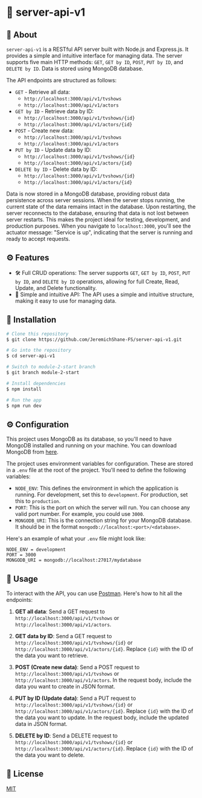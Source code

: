 # 🚀 server-api-v1

## 📖 About

`server-api-v1` is a RESTful API server built with Node.js and Express.js. It provides a simple and intuitive interface for managing data. The server supports five main HTTP methods: `GET`, `GET by ID`, `POST`, `PUT by ID`, and `DELETE by ID`. Data is stored using MongoDB database.

The API endpoints are structured as follows:

- `GET` - Retrieve all data:
  - `http://localhost:3000/api/v1/tvshows`
  - `http://localhost:3000/api/v1/actors`
- `GET by ID` - Retrieve data by ID:
  - `http://localhost:3000/api/v1/tvshows/{id}`
  - `http://localhost:3000/api/v1/actors/{id}`
- `POST` - Create new data:
  - `http://localhost:3000/api/v1/tvshows`
  - `http://localhost:3000/api/v1/actors`
- `PUT by ID` - Update data by ID:
  - `http://localhost:3000/api/v1/tvshows/{id}`
  - `http://localhost:3000/api/v1/actors/{id}`
- `DELETE by ID` - Delete data by ID:
  - `http://localhost:3000/api/v1/tvshows/{id}`
  - `http://localhost:3000/api/v1/actors/{id}`

Data is now stored in a MongoDB database, providing robust data persistence across server sessions. When the server stops running, the current state of the data remains intact in the database. Upon restarting, the server reconnects to the database, ensuring that data is not lost between server restarts. This makes the project ideal for testing, development, and production purposes. When you navigate to `localhost:3000`, you'll see the actuator message: "Service is up", indicating that the server is running and ready to accept requests.

## ⚙️ Features

- 🛠️ Full CRUD operations: The server supports `GET`, `GET by ID`, `POST`, `PUT by ID`, and `DELETE by ID` operations, allowing for full Create, Read, Update, and Delete functionality.
- 🎯 Simple and intuitive API: The API uses a simple and intuitive structure, making it easy to use for managing data.

## 💾 Installation

```bash
# Clone this repository
$ git clone https://github.com/JeremichShane-FS/server-api-v1.git

# Go into the repository
$ cd server-api-v1

# Switch to module-2-start branch
$ git branch module-2-start

# Install dependencies
$ npm install

# Run the app
$ npm run dev
```

## ⚙️ Configuration

This project uses MongoDB as its database, so you'll need to have MongoDB installed and running on your machine. You can download MongoDB from [here](https://www.mongodb.com/try/download/community).

The project uses environment variables for configuration. These are stored in a `.env` file at the root of the project. You'll need to define the following variables:

- `NODE_ENV`: This defines the environment in which the application is running. For development, set this to `development`. For production, set this to `production`.
- `PORT`: This is the port on which the server will run. You can choose any valid port number. For example, you could use `3000`.
- `MONGODB_URI`: This is the connection string for your MongoDB database. It should be in the format `mongodb://localhost:<port>/<database>`.

Here's an example of what your `.env` file might look like:

```properties
NODE_ENV = development
PORT = 3000
MONGODB_URI = mongodb://localhost:27017/mydatabase
```

## 🔧 Usage

To interact with the API, you can use [Postman](https://www.postman.com/downloads/). Here's how to hit all the endpoints:

1. **GET all data**: Send a GET request to `http://localhost:3000/api/v1/tvshows` or `http://localhost:3000/api/v1/actors`.

2. **GET data by ID**: Send a GET request to `http://localhost:3000/api/v1/tvshows/{id}` or `http://localhost:3000/api/v1/actors/{id}`. Replace `{id}` with the ID of the data you want to retrieve.

3. **POST (Create new data)**: Send a POST request to `http://localhost:3000/api/v1/tvshows` or `http://localhost:3000/api/v1/actors`. In the request body, include the data you want to create in JSON format.

4. **PUT by ID (Update data)**: Send a PUT request to `http://localhost:3000/api/v1/tvshows/{id}` or `http://localhost:3000/api/v1/actors/{id}`. Replace `{id}` with the ID of the data you want to update. In the request body, include the updated data in JSON format.

5. **DELETE by ID**: Send a DELETE request to `http://localhost:3000/api/v1/tvshows/{id}` or `http://localhost:3000/api/v1/actors/{id}`. Replace `{id}` with the ID of the data you want to delete.

## 📜 License

[MIT](https://choosealicense.com/licenses/mit/)
